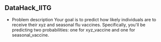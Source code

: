 ## DataHack_IITG
- Problem description Your goal is to predict how likely individuals are to receive their xyz and seasonal flu vaccines. Specifically, you'll be predicting two probabilities: one for xyz_vaccine and one for seasonal_vaccine.
